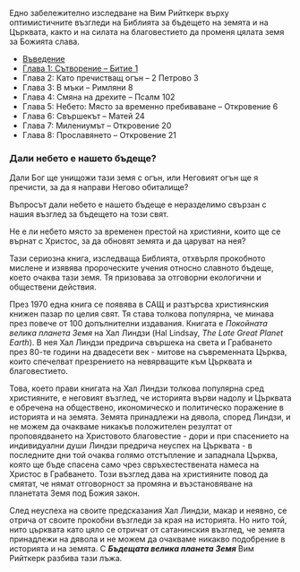 Едно забележително изследване на Вим Рийткерк върху оптимистичните възгледи на Библията за бъдещето на земята и на Църквата, както и на силата на благовестието да променя цялата земя за Божията слава.

- [Въведение](00Vavedenie.md)
- [Глава 1: Сътворение – Битие 1](01Satvorenie.md)
- Глава 2: Като пречистващ огън – 2 Петрово 3
- Глава 3: В мъки – Римляни 8
- Глава 4: Смяна на дрехите – Псалм 102
- Глава 5: Небето: Място за временно пребиваване – Откровение 6
- Глава 6: Свършекът – Матей 24
- Глава 7: Милениумът – Откровение 20
- Глава 8: Прославянето – Откровение 21

### Дали небето е нашето бъдеще?

Дали Бог ще унищожи тази земя с огън, или Неговият огън ще я пречисти, за да я направи Негово обиталище?

Въпросът дали небето е нашето бъдеще е неразделимо свързан с нашия възглед за бъдещето на този свят.

Не е ли небето място за временен престой на християни, които ще се върнат с Христос, за да обновят земята и да царуват на нея?

Тази сериозна книга, изследваща Библията, отхвърля прокобното мислене и изявява пророческите учения относно славното бъдеще, което очаква тази земя. Тя призовава за отговорни екологични и обществени действия.

През 1970 една книга се появява в САЩ и разтърсва християнския книжен пазар по целия свят. Тя става толкова популярна, че минава през повече от 100 допълнителни издавания. Книгата е *Покойната велика планета Земя* на Хал Линдзи (Hal Lindsay, *The Late Great Planet Earth*). В нея Хал Линдзи предрича свършека на света и Грабването през 80-те години на двадесети век - митове на съвременната Църква, които спечелват презрението на невярващите към Църквата и благовестието.

Това, което прави книгата на Хал Линдзи толкова популярна сред християните, е неговият възглед, че историята върви надолу и Църквата е обречена на обществено, икономическо и политическо поражение в историята и на земята. Земята принадлежи на дявола, според Линдзи, и не можем да очакваме никакъв положителен резултат от проповядването на Христовото благовестие - дори и при спасението на индивидуални души Линдзи предрича неуспех на Църквата - в последните дни той очаква голямо отстъпление и западнала Църква, която ще бъде спасена само чрез свръхестествената намеса на Христос в Грабването. Този възглед дава на християните повод да смятат, че нямат отговорност за промяна и възстановяване на планетата Земя под Божия закон.

След неуспеха на своите предсказания Хал Линдзи, макар и неявно, се отрича от своите прокобни възгледи за края на историята. Но нито той, нито църквата като цяло се отричат от сатанинския възглед, че земята принадлежи на дявола и не можем да очакваме никакво подобрение в историята и на земята. С ***Бъдещата велика планета Земя*** Вим Рийткерк разбива тази лъжа.




